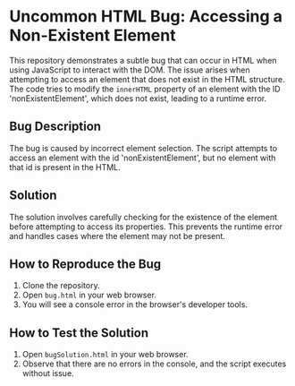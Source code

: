 # Uncommon HTML Bug: Accessing a Non-Existent Element

This repository demonstrates a subtle bug that can occur in HTML when using JavaScript to interact with the DOM. The issue arises when attempting to access an element that does not exist in the HTML structure.  The code tries to modify the `innerHTML` property of an element with the ID 'nonExistentElement', which does not exist, leading to a runtime error.

## Bug Description

The bug is caused by incorrect element selection. The script attempts to access an element with the id 'nonExistentElement', but no element with that id is present in the HTML.

## Solution

The solution involves carefully checking for the existence of the element before attempting to access its properties.  This prevents the runtime error and handles cases where the element may not be present.

## How to Reproduce the Bug

1. Clone the repository.
2. Open `bug.html` in your web browser.
3. You will see a console error in the browser's developer tools.

## How to Test the Solution

1. Open `bugSolution.html` in your web browser.
2. Observe that there are no errors in the console, and the script executes without issue.